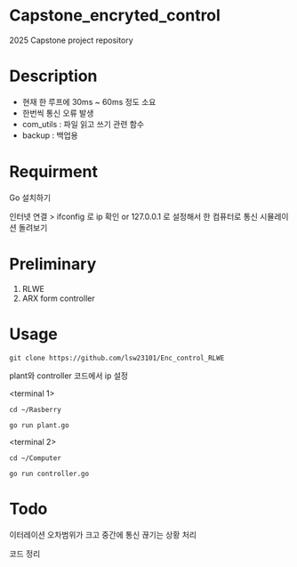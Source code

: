 Capstone_encryted_control
=============
2025 Capstone project repository

Description
====
- 현재 한 루프에 30ms ~ 60ms 정도 소요
- 한번씩 통신 오류 발생
- com_utils : 파일 읽고 쓰기 관련 함수
- backup : 백업용 


Requirment
=============
Go 설치하기

인터넷 연결 > ifconfig 로 ip 확인
or
127.0.0.1 로 설정해서 한 컴퓨터로 통신 시뮬레이션 돌려보기

Preliminary
===
1. RLWE
2. ARX form controller

Usage
=============



```
git clone https://github.com/lsw23101/Enc_control_RLWE
```


plant와 controller 코드에서 ip 설정

<terminal 1>
```
cd ~/Rasberry
```

```
go run plant.go
```

<terminal 2>
```
cd ~/Computer
```

```
go run controller.go
```

Todo
====

이터레이션 오차범위가 크고 중간에 통신 끊기는 상황 처리

코드 정리
